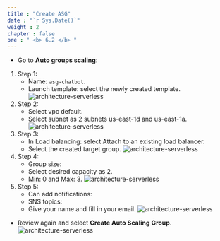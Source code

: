 ```yaml
---
title : "Create ASG"
date : "`r Sys.Date()`" 
weight : 2
chapter : false
pre : " <b> 6.2 </b> "
---
```


* Go to **Auto groups scaling**:
1. Step 1:
    * Name: ```asg-chatbot```.
    * Launch template: select the newly created template.
![architecture-serverless](/workshop-aws-card-clash-1/images/6.clean/asg1.png)
2. Step 2:
    * Select vpc default.
    * Select subnet as 2 subnets us-east-1d and us-east-1a.
![architecture-serverless](/workshop-aws-card-clash-1/images/6.clean/asg2.png)
3. Step 3:
    * In Load balancing: select Attach to an existing load balancer.
    * Select the created target group.
![architecture-serverless](/workshop-aws-card-clash-1/images/6.clean/asg3.png)
4. Step 4:
    * Group size:
    * Select desired capacity as 2.
    * Min: 0 and Max: 3.
![architecture-serverless](/workshop-aws-card-clash-1/images/6.clean/asg4.png)
5. Step 5: 
    * Can add notifications:
    * SNS topics:
    * Give your name and fill in your email.
![architecture-serverless](/workshop-aws-card-clash-1/images/6.clean/asg5.png)
* Review again and select **Create Auto Scaling Group**.
![architecture-serverless](/workshop-aws-card-clash-1/images/6.clean/asg6.png)